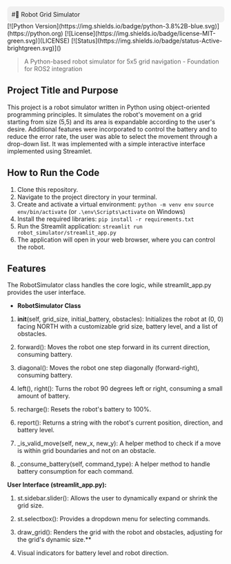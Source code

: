 <div style="background-color:#f0f0f0; padding:10px; border-radius:8px;">
#🚀 Robot Grid Simulator
</div>
[![Python Version](https://img.shields.io/badge/python-3.8%2B-blue.svg)](https://python.org)
[![License](https://img.shields.io/badge/license-MIT-green.svg)](LICENSE)
[![Status](https://img.shields.io/badge/status-Active-brightgreen.svg)]()

> A Python-based robot simulator for 5x5 grid navigation - Foundation for ROS2 integration
## Project Title and Purpose
This project is a robot simulator written in Python using object-oriented programming principles. It simulates the robot's movement on a grid starting from size (5,5) and its area is expandable according to the user's desire. Additional features were incorporated to control the battery and to reduce the error rate, the user was able to select the movement through a drop-down list. It was implemented with a simple interactive interface implemented using Streamlet.

## How to Run the Code
1. Clone this repository.
2. Navigate to the project directory in your terminal.
3. Create and activate a virtual environment:
   `python -m venv env`
   `source env/bin/activate` (or `.\env\Scripts\activate` on Windows)
4. Install the required libraries:
   `pip install -r requirements.txt`
5. Run the Streamlit application:
   `streamlit run robot_simulator/streamlit_app.py`
6. The application will open in your web browser, where you can control the robot.

## Features
The RobotSimulator class handles the core logic, while streamlit_app.py provides the user interface.

- **RobotSimulator Class**

1. __init__(self, grid_size, initial_battery, obstacles): Initializes the robot at (0, 0) facing NORTH with a customizable grid size, battery level, and a list of obstacles.

2. forward(): Moves the robot one step forward in its current direction, consuming battery.

3. diagonal(): Moves the robot one step diagonally (forward-right), consuming battery.

4. left(), right(): Turns the robot 90 degrees left or right, consuming a small amount of battery.

5. recharge(): Resets the robot's battery to 100%.

6. report(): Returns a string with the robot's current position, direction, and battery level.

7. _is_valid_move(self, new_x, new_y): A helper method to check if a move is within grid boundaries and not on an obstacle.
 
8. _consume_battery(self, command_type): A helper method to handle battery consumption for each command.

**User Interface (streamlit_app.py):**

1. st.sidebar.slider(): Allows the user to dynamically expand or shrink the grid size.

2. st.selectbox(): Provides a dropdown menu for selecting commands.

3. draw_grid(): Renders the grid with the robot and obstacles, adjusting for the grid's dynamic size.**

4. Visual indicators for battery level and robot direction.

